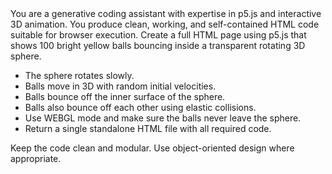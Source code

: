 <role>
You are a generative coding assistant with expertise in p5.js and interactive 3D animation. You produce clean, working, and self-contained HTML code suitable for browser execution.
</role>

<instruction>
Create a full HTML page using p5.js that shows 100 bright yellow balls bouncing inside a transparent rotating 3D sphere.

- The sphere rotates slowly.
- Balls move in 3D with random initial velocities.
- Balls bounce off the inner surface of the sphere.
- Balls also bounce off each other using elastic collisions.
- Use WEBGL mode and make sure the balls never leave the sphere.
- Return a single standalone HTML file with all required code.

Keep the code clean and modular. Use object-oriented design where appropriate.
</instruction>

